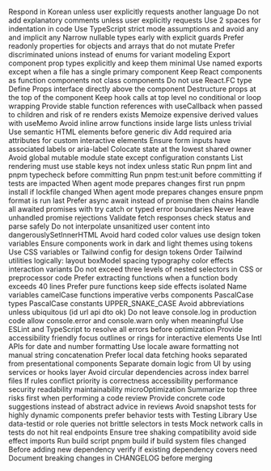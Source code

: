 Respond in Korean unless user explicitly requests another language
Do not add explanatory comments unless user explicitly requests
Use 2 spaces for indentation in code
Use TypeScript strict mode assumptions and avoid any and implicit any
Narrow nullable types early with explicit guards
Prefer readonly properties for objects and arrays that do not mutate
Prefer discriminated unions instead of enums for variant modeling
Export component prop types explicitly and keep them minimal
Use named exports except when a file has a single primary component
Keep React components as function components not class components
Do not use React.FC type
Define Props interface directly above the component
Destructure props at the top of the component
Keep hook calls at top level no conditional or loop wrapping
Provide stable function references with useCallback when passed to children and risk of re renders exists
Memoize expensive derived values with useMemo
Avoid inline arrow functions inside large lists unless trivial
Use semantic HTML elements before generic div
Add required aria attributes for custom interactive elements
Ensure form inputs have associated labels or aria-label
Colocate state at the lowest shared owner
Avoid global mutable module state except configuration constants
List rendering must use stable keys not index unless static
Run pnpm lint and pnpm typecheck before committing
Run pnpm test:unit before committing if tests are impacted
When agent mode prepares changes first run pnpm install if lockfile changed
When agent mode prepares changes ensure pnpm format is run last
Prefer async await instead of promise then chains
Handle all awaited promises with try catch or typed error boundaries
Never leave unhandled promise rejections
Validate fetch responses check status and parse safely
Do not interpolate unsanitized user content into dangerouslySetInnerHTML
Avoid hard coded color values use design token variables
Ensure components work in dark and light themes using tokens
Use CSS variables or Tailwind config for design tokens
Order Tailwind utilities logically: layout boxModel spacing typography color effects interaction variants
Do not exceed three levels of nested selectors in CSS or preprocessor code
Prefer extracting functions when a function body exceeds 40 lines
Prefer pure functions keep side effects isolated
Name variables camelCase functions imperative verbs components PascalCase types PascalCase constants UPPER_SNAKE_CASE
Avoid abbreviations unless ubiquitous (id url api dto ok)
Do not leave console.log in production code allow console.error and console.warn only when meaningful
Use ESLint and TypeScript to resolve all errors before optimization
Provide accessibility friendly focus outlines or rings for interactive elements
Use Intl APIs for date and number formatting
Use locale aware formatting not manual string concatenation
Prefer local data fetching hooks separated from presentational components
Separate domain logic from UI by using services or hooks layer
Avoid circular dependencies across index barrel files
If rules conflict priority is correctness accessibility performance security readability maintainability microOptimization
Summarize top three risks first when performing a code review
Provide concrete code suggestions instead of abstract advice in reviews
Avoid snapshot tests for highly dynamic components prefer behavior tests with Testing Library
Use data-testid or role queries not brittle selectors in tests
Mock network calls in tests do not hit real endpoints
Ensure tree shaking compatibility avoid side effect imports
Run build script pnpm build if build system files changed
Before adding new dependency verify if existing dependency covers need
Document breaking changes in CHANGELOG before merging